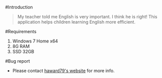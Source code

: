 #Introduction
> My teacher told me English is very important.
I think he is right! This application helps children learning English more efficient.

#Requirements
1. Windows 7 Home x64
2. 8G RAM
3. SSD 32GB

#Bug report
* Please contact [haward79's website](https://www.haward79.tw/) for more info.


